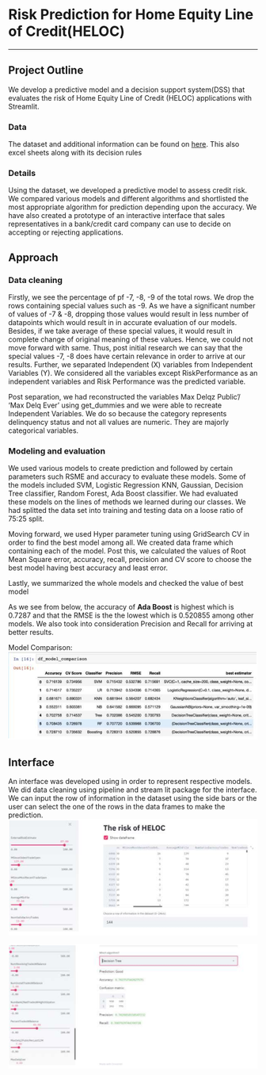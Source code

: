 # Risk Prediction for Home Equity Line of Credit(HELOC)

----
## Project Outline
We develop a predictive model and a decision support system(DSS) that evaluates the risk of Home Equity Line of Credit (HELOC) applications with Streamlit.

### Data
The dataset and additional information can be found on [here](https://community.fico.com/s/explainable-machinelearning-challenge). This also excel sheets
along with its decision rules

### Details
Using the dataset, we developed a predictive model to assess credit risk. We compared various models and different algorithms and shortlisted the most appropriate algorithm for prediction depending upon the accuracy. We have also created a prototype of an interactive interface that sales representatives in a bank/credit card company can use to decide on accepting or rejecting applications.

## Approach
### Data cleaning
Firstly, we see the percentage of pf -7, -8, -9 of the total rows. We drop the rows containing special values such as -9. As we have a significant number of values of -7 & -8, dropping those values would result in less number of datapoints which would result in in accurate evaluation of our models. Besides, if we take average of these special values, it would result in complete change of original meaning of these values. Hence, we could not move forward with same. Thus, post initial research we can say that the special values -7, -8 does have certain relevance in order to arrive at our results. Further, we separated Independent (X) variables from Independent Variables (Y). We considered all the variables except RiskPerformance as an
independent variables and Risk Performance was the predicted variable.

Post separation, we had reconstructed the variables Max Delqz Public’/ ‘Max Delq Ever’ using get_dummies and we were able to recreate Independent Variables. We do so because the category represents delinquency status and not all values are numeric. They are majorly categorical variables.

### Modeling and evaluation
We used various models to create prediction and followed by certain parameters such RSME and accuracy to evaluate these models. Some of the models included SVM, Logistic Regression KNN, Gaussian, Decision Tree classifier, Random Forest, Ada Boost classifier. We had evaluated these models on the lines of methods we learned during our classes. We had splitted
the data set into training and testing data on a loose ratio of 75:25 split.

Moving forward, we used Hyper parameter tuning using GridSearch CV in order to find the best model among all. We created data frame which containing each of the model. Post this, we calculated the values of Root Mean Square error, accuracy, recall, precision and CV score to choose the best model having best accuracy and least error.

Lastly, we summarized the whole models and checked the value of best model

As we see from below, the accuracy of **Ada Boost** is highest which is 0.7287 and that the RMSE is the the lowest which is 0.520855 among other models. We also took into consideration Precision and Recall for arriving at better results.

Model Comparison: ![model](/image/comparison.png)

## Interface
An interface was developed using in order to represent respective models. We did data cleaning using pipeline and stream lit package for the interface.
We can input the row of information in the dataset using the side bars or the user can select the one of the rows in the data frames to make the prediction.
![interface](/image/streamlit.png)

![interface](/image/streamlit2.png)
